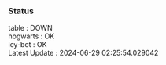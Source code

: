 ### Status


table : DOWN  
hogwarts : OK  
icy-bot : OK  
Latest Update : 2024-06-29 02:25:54.029042

